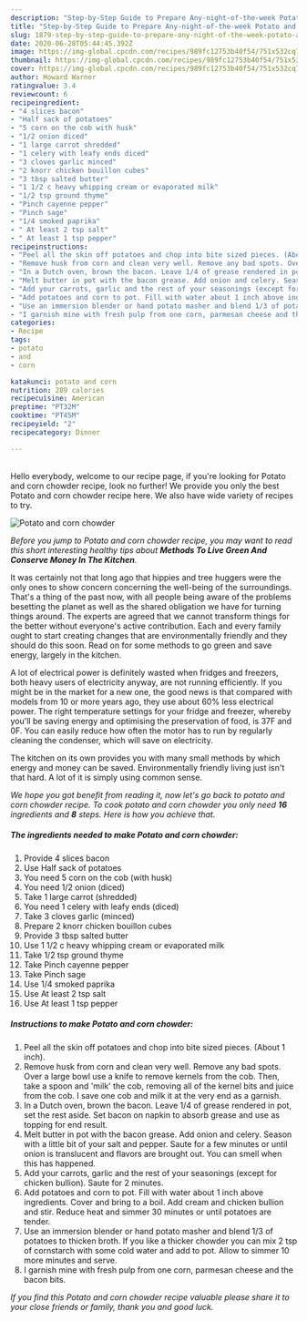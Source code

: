 ```yaml
---
description: "Step-by-Step Guide to Prepare Any-night-of-the-week Potato and corn chowder"
title: "Step-by-Step Guide to Prepare Any-night-of-the-week Potato and corn chowder"
slug: 1879-step-by-step-guide-to-prepare-any-night-of-the-week-potato-and-corn-chowder
date: 2020-06-28T05:44:45.392Z
image: https://img-global.cpcdn.com/recipes/989fc12753b40f54/751x532cq70/potato-and-corn-chowder-recipe-main-photo.jpg
thumbnail: https://img-global.cpcdn.com/recipes/989fc12753b40f54/751x532cq70/potato-and-corn-chowder-recipe-main-photo.jpg
cover: https://img-global.cpcdn.com/recipes/989fc12753b40f54/751x532cq70/potato-and-corn-chowder-recipe-main-photo.jpg
author: Howard Warner
ratingvalue: 3.4
reviewcount: 6
recipeingredient:
- "4 slices bacon"
- "Half sack of potatoes"
- "5 corn on the cob with husk"
- "1/2 onion diced"
- "1 large carrot shredded"
- "1 celery with leafy ends diced"
- "3 cloves garlic minced"
- "2 knorr chicken bouillon cubes"
- "3 tbsp salted butter"
- "1 1/2 c heavy whipping cream or evaporated milk"
- "1/2 tsp ground thyme"
- "Pinch cayenne pepper"
- "Pinch sage"
- "1/4 smoked paprika"
- " At least 2 tsp salt"
- " At least 1 tsp pepper"
recipeinstructions:
- "Peel all the skin off potatoes and chop into bite sized pieces. (About 1 inch)."
- "Remove husk from corn and clean very well. Remove any bad spots. Over a large bowl use a knife to remove kernels from the cob. Then, take a spoon and &#39;milk&#39; the cob, removing all of the kernel bits and juice from the cob. I save one cob and milk it at the very end as a garnish."
- "In a Dutch oven, brown the bacon. Leave 1/4 of grease rendered in pot, set the rest aside. Set bacon on napkin to absorb grease and use as topping for end result."
- "Melt butter in pot with the bacon grease. Add onion and celery. Season with a little bit of your salt and pepper. Saute for a few minutes or until onion is translucent and flavors are brought out. You can smell when this has happened."
- "Add your carrots, garlic and the rest of your seasonings (except for chicken bullion). Saute for 2 minutes."
- "Add potatoes and corn to pot. Fill with water about 1 inch above ingredients. Cover and bring to a boil. Add cream and chicken bullion and stir. Reduce heat and simmer 30 minutes or until potatoes are tender."
- "Use an immersion blender or hand potato masher and blend 1/3 of potatoes to thicken broth. If you like a thicker chowder you can mix 2 tsp of cornstarch with some cold water and add to pot. Allow to simmer 10 more minutes and serve."
- "I garnish mine with fresh pulp from one corn, parmesan cheese and the bacon bits."
categories:
- Recipe
tags:
- potato
- and
- corn

katakunci: potato and corn 
nutrition: 289 calories
recipecuisine: American
preptime: "PT32M"
cooktime: "PT45M"
recipeyield: "2"
recipecategory: Dinner

---
```

<br>
Hello everybody, welcome to our recipe page, if you're looking for Potato and corn chowder recipe, look no further! We provide you only the best Potato and corn chowder recipe here. We also have wide variety of recipes to try.
<br>


![Potato and corn chowder](https://img-global.cpcdn.com/recipes/989fc12753b40f54/751x532cq70/potato-and-corn-chowder-recipe-main-photo.jpg)

<i>Before you jump to Potato and corn chowder recipe, you may want to read this short interesting healthy tips about 
<strong>Methods To Live Green And Conserve Money In The Kitchen</strong>.</i>
</br>

It was certainly not that long ago that hippies and tree huggers were the only ones to show concern concerning the well-being of the surroundings. That's a thing of the past now, with all people being aware of the problems besetting the planet as well as the shared obligation we have for turning things around. The experts are agreed that we cannot transform things for the better without everyone's active contribution. Each and every family ought to start creating changes that are environmentally friendly and they should do this soon. Read on for some methods to go green and save energy, largely in the kitchen.

A lot of electrical power is definitely wasted when fridges and freezers, both heavy users of electricity anyway, are not running efficiently. If you might be in the market for a new one, the good news is that compared with models from 10 or more years ago, they use about 60% less electrical power. The right temperature settings for your fridge and freezer, whereby you'll be saving energy and optimising the preservation of food, is 37F and 0F. You can easily reduce how often the motor has to run by regularly cleaning the condenser, which will save on electricity.

The kitchen on its own provides you with many small methods by which energy and money can be saved. Environmentally friendly living just isn't that hard. A lot of it is simply using common sense.


<i>We hope you got benefit from reading it, now let's go back to potato and corn chowder recipe. To cook potato and corn chowder you only need <strong>16</strong> ingredients and <strong>8</strong> steps. Here is how you achieve that.
</i>

##### The ingredients needed to make Potato and corn chowder:

1. Provide 4 slices bacon
1. Use Half sack of potatoes
1. You need 5 corn on the cob (with husk)
1. You need 1/2 onion (diced)
1. Take 1 large carrot (shredded)
1. You need 1 celery with leafy ends (diced)
1. Take 3 cloves garlic (minced)
1. Prepare 2 knorr chicken bouillon cubes
1. Provide 3 tbsp salted butter
1. Use 1 1/2 c heavy whipping cream or evaporated milk
1. Take 1/2 tsp ground thyme
1. Take Pinch cayenne pepper
1. Take Pinch sage
1. Use 1/4 smoked paprika
1. Use  At least 2 tsp salt
1. Use  At least 1 tsp pepper


##### Instructions to make Potato and corn chowder:

1. Peel all the skin off potatoes and chop into bite sized pieces. (About 1 inch).
1. Remove husk from corn and clean very well. Remove any bad spots. Over a large bowl use a knife to remove kernels from the cob. Then, take a spoon and &#39;milk&#39; the cob, removing all of the kernel bits and juice from the cob. I save one cob and milk it at the very end as a garnish.
1. In a Dutch oven, brown the bacon. Leave 1/4 of grease rendered in pot, set the rest aside. Set bacon on napkin to absorb grease and use as topping for end result.
1. Melt butter in pot with the bacon grease. Add onion and celery. Season with a little bit of your salt and pepper. Saute for a few minutes or until onion is translucent and flavors are brought out. You can smell when this has happened.
1. Add your carrots, garlic and the rest of your seasonings (except for chicken bullion). Saute for 2 minutes.
1. Add potatoes and corn to pot. Fill with water about 1 inch above ingredients. Cover and bring to a boil. Add cream and chicken bullion and stir. Reduce heat and simmer 30 minutes or until potatoes are tender.
1. Use an immersion blender or hand potato masher and blend 1/3 of potatoes to thicken broth. If you like a thicker chowder you can mix 2 tsp of cornstarch with some cold water and add to pot. Allow to simmer 10 more minutes and serve.
1. I garnish mine with fresh pulp from one corn, parmesan cheese and the bacon bits.


<i>If you find this Potato and corn chowder recipe valuable please share it to your close friends or family, thank you and good luck.</i>
